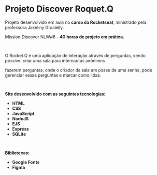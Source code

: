 <h1>Projeto Discover Roquet.Q</h1>
<p>Projeto desenvolvido em aula no <strong>curso da Rocketseat</strong>, ministrado pela professora Jakeliny Gracielly. </p>
<p>Mission Discover NLW#6  - <strong> 40 horas de projeto em prática.</strong></p>
<br>
<p>O Rocket.Q é uma aplicação de interação através de perguntas, sendo possível criar uma sala para internautas anônimos </p>
<p>fazerem perguntas, onde o criador da sala em posse de uma senha, pode gerenciar essas perguntas e marcar como lidas. </p>
<br>
<strong><p>Site desenvolvido com as seguintes tecnologias:</p>
<ul>
<li>HTML</li>
<li>CSS</li>
<li>JavaScript</li>
<li>NodeJS</li>
<li>EJS</li>
<li>Express</li>
<li>SQLite</li>
</ul> 
<br>
<p>Bibliotecas:</p>
<ul>
<li>Google Fonts</li>
<li>Figma</li>
</ul></strong>
